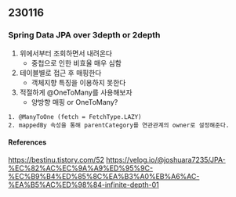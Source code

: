 ## 230116

### Spring Data JPA over 3depth or 2depth

1. 위에서부터 조회하면서 내려온다
   - 중첩으로 인한 비효율 매우 심함
2. 테이블별로 접근 후 매핑한다
   - 객체지향 특징을 이용하지 못한다
3. 적절하게 @OneToMany를 사용해보자
   - 양방향 매핑 or OneToMany?

```
1. @ManyToOne (fetch = FetchType.LAZY)
2. mappedBy 속성을 통해 parentCategory를 연관관계의 owner로 설정해준다.
```

#### References

https://bestinu.tistory.com/52
https://velog.io/@joshuara7235/JPA-%EC%82%AC%EC%9A%A9%ED%95%9C-%EC%B9%B4%ED%85%8C%EA%B3%A0%EB%A6%AC-%EA%B5%AC%ED%98%84-infinite-depth-01
